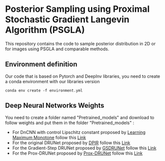 # Posterior Sampling using Proximal Stochastic Gradient Langevin Algorithm (PSGLA)

This repository contains the code to sample posterior distribution in 2D or for images using PSGLA and comparable methods.



## Environment definition

Our code that is based on Pytorch and DeepInv libraries, you need to create a conda environment with our libraries version

```
conda env create -f environment.yml
```

## Deep Neural Networks Weights 

You need to create a folder named "Pretrained_models" and download to follow weights and put them in the folder "Pretrained_models" :
- For DnCNN with control Lipschitz constant proposed by [Learning Maximum Monotone](https://github.com/matthieutrs/LMMO_lightning) follow this [Link](https://huggingface.co/deepinv/dncnn/resolve/main/dncnn_sigma2_color.pth?download=true)
- For the original DRUNet proposed by [DPIR](https://github.com/cszn/DPIR) follow this [Link](https://huggingface.co/deepinv/drunet/resolve/main/drunet_deepinv_color.pth?download=true)
- For the Gradient-Step DRUNet proposed by [GSDRUNet](https://github.com/samuro95/GSPnP) follow this [Link](https://huggingface.co/deepinv/gradientstep/resolve/main/GSDRUNet.ckpt)
- For the Prox-DRUNet proposed by [Prox-DRUNet](https://github.com/samuro95/Prox-PnP) follow this [Link](https://plmbox.math.cnrs.fr/f/faf7d62213e449fa9c8a/?dl=1)